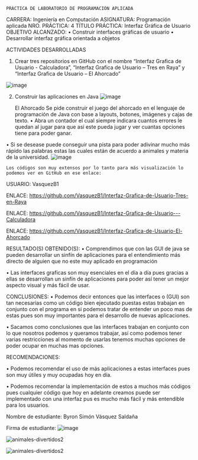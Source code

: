  	PRÁCTICA DE LABORATORIO DE PROGRAMACIÓN APLICADA

CARRERA: Ingeniería en Computación	ASIGNATURA: Programación aplicada
NRO. PRÁCTICA:	4	TÍTULO PRÁCTICA: Interfaz Gráfica de Usuario
OBJETIVO ALCANZADO:
•	Construir interfaces gráficas de usuario
•	Desarrollar interfaz gráfica orientada a objetos

ACTIVIDADES DESARROLLADAS
1.	Crear tres repositorios en GitHub con el nombre “Interfaz Grafica de Usuario - Calculadora”, “Interfaz Grafica de Usuario – Tres en Raya” y “Interfaz Grafica de Usuario – El Ahorcado”

![image](https://user-images.githubusercontent.com/49033314/57341042-4ef20a00-70fe-11e9-885e-9418b3830fd1.png)

2.	Construir las aplicaciones en Java
![image](https://user-images.githubusercontent.com/49033314/57341075-7cd74e80-70fe-11e9-9fdb-de4b6291abf3.png)
 

	
	El Ahorcado
Se pide construir el juego del ahorcado en el lenguaje de programación de Java con base a layouts, botones, imágenes y cajas de texto.
•	Abra un contador el cual siempre indicara cuantos errores le quedan al jugar para que así este pueda jugar y ver cuantas opciones tiene para poder ganar.

•	Si se desease puede conseguir una pista para poder adivinar mucho más rápido las palabras estas las cuales están de acuerdo a animales y materia de la universidad.
![image](https://user-images.githubusercontent.com/49033314/57341128-b740eb80-70fe-11e9-948e-7398256b1706.png)


 	Los códigos son muy extensos por lo tanto para más visualización lo podemos ver en GitHub en ese enlace:
USUARIO: VasquezB1

ENLACE: https://github.com/VasquezB1/Interfaz-Grafica-de-Usuario-Tres-en-Raya

ENLACE: https://github.com/VasquezB1/Interfaz-Grafica-de-Usuario---Calculadora

ENLACE: https://github.com/VasquezB1/Interfaz-Grafica-de-Usuario-El-Ahorcado

RESULTADO(S) OBTENIDO(S):
•	Comprendimos que con las GUI de java se pueden desarrollar un sinfín de aplicaciones para el entendimiento más directo de alguien que no este muy aplicado en programación

•	Las interfaces graficas son muy esenciales en el día a día pues gracias a ellas se desarrollan un sinfín de aplicaciones para poder así tener un mejor aspecto visual y más fácil de usar.

CONCLUSIONES:
•	Podemos decir entonces que las interfaces o (GUI) son tan necesarias como un código bien ejecutado puestas estas trabajan en conjunto con el programa en si podemos tratar de entender un poco mas de estas pues son muy importantes para el desarrollo de nuevas aplicaciones.

•	Sacamos como conclusiones que las interfaces trabajan en conjunto con lo que nosotros podemos y queramos trabajar, así como podemos tener varias restricciones al momento de usarlas tenemos muchas opciones de poder ocupar en muchas mas opciones.

RECOMENDACIONES:

•	Podemos recomendar el uso de más aplicaciones a estas interfaces pues son muy útiles y muy ocupadas hoy en día.

•	Podemos recomendar la implementación de estos a muchos más códigos pues cualquier código que hoy en adelante creamos puede ser implementado con una interfaz pus es mucho más fácil y más entendible para los usuarios.

Nombre de estudiante: Byron Simón Vásquez Saldaña


Firma de estudiante: ![image](https://user-images.githubusercontent.com/49033314/57341165-e35c6c80-70fe-11e9-8f16-01406ae130ce.png)

![animales-divertidos2](https://user-images.githubusercontent.com/49033314/97130261-eaba7000-170e-11eb-8995-13703f9ab41b.png)

![animales-divertidos2](https://user-images.githubusercontent.com/49033314/97130390-51d82480-170f-11eb-8afd-f1ac23a2bee6.png)

